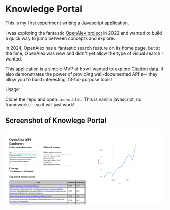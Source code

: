 # Knowledge Portal

This is my first experiment writing a Javascript application.

I was exploring the fantastic [OpenAlex project](https://openalex.org/) in 2022 and wanted to build a quick way to jump between concepts and explore.

In 2024, OpenAlex has a fantastic search feature on its home page, but at the time, OpenAlex was new and didn't yet allow the type of visual search I wanted.

This application is a simple MVP of how I wanted to explore Citation data. It also demonstrates the power of providing well-documented API's-- they allow you to build interesting, fit-for-purpose tools!

Usage:

Clone the repo and open `index.html`. This is vanilla javascript, no frameworks-- so it will just work!


## Screenshot of Knowlege Portal

![knowledge portal](./OpenKnowledge.png)
